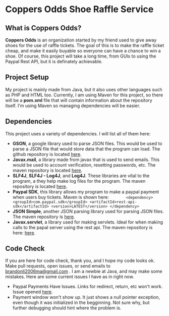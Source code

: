# Coppers Odds Shoe Raffle Service

## What is Coppers Odds?

**Coppers Odds** is an organization started by my friend used to give away shoes for the use of raffle tickets. The goal of this is to make the raffle ticket cheap, and make it easily buyable so everyone can have a chance to win a shoe. Of course, this project will take a long time, from GUIs to using the Paypal Rest API, but it is definately achievable.

## Project Setup

My project is mainly made from Java, but it also uses other languages such as PHP and HTML too. Currently, I am using Maven for this project, so there will be a **pom.xml** file that will contain information about the repository itself. I'm using Maven so managing dependencies will be easier.

## Dependencies 

This project uses a variety of dependencies. I will list all of them here:

 - **GSON**, a google library used to parse JSON files. This would be used to parse a JSON file that would store data that the program can load. The github repository is located [here](https://github.com/google/gson).
 - **Javax.mail**, a library made from javax that is used to send emails. This would be used to account verification, resetting passwords, etc. The maven repository is located [here](https://mvnrepository.com/artifact/javax.mail/mail).
 - **SLF4J**, **SLF4J - Log4J**, and **Log4J**. These libraries are vital to the program, a they help make log files for the program. The maven repository is located [here](https://mvnrepository.com/artifact/org.apache.logging.log4j/log4j).
 - **Paypal SDK**, this library allows my program to make a paypal payment when users buy tickets. Maven is shown here: 
`		<dependency>
			<groupId>com.paypal.sdk</groupId>
			<artifactId>rest-api-sdk</artifactId>
			<version>LATEST</version>
		</dependency>`
 - **JSON Simple**, another JSON parsing library used for parsing JSON files. The maven repository is [here](https://mvnrepository.com/artifact/com.googlecode.json-simple/json-simple).
 - **Javax.servlet**, a library used for making servlets. Ideal for when making calls to the papal server using the rest api. The maven repository is here: [here](https://mvnrepository.com/artifact/javax.servlet/servlet-api).

## Code Check

If you are here for code check, thank you, and I hope my code looks ok. Make pull requests, open issues, or send emails to brandonli2006ma@gmail.com  . I am a newbie at Java, and may make some mistakes. Here are some current issues I have as in right now.

- Paypal Payments Have Issues. Links for redirect, return, etc won't work. Issue opened [here](https://github.com/paypal/PayPal-Java-SDK/issues/387).
- Payment window won't show up. It just shows a null pointer exception, even though it was initialized in the begginning. Not sure why, but further debugging should hint where the problem is.
